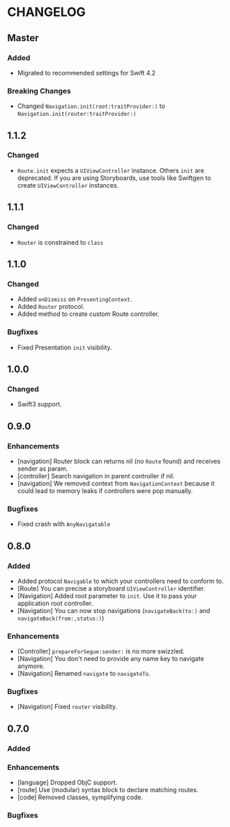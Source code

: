 # CHANGELOG

## Master

### Added

- Migrated to recommended settings for Swift 4.2


### Breaking Changes

- Changed `Navigation.init(root:traitProvider:)` to `Navigation.init(router:traitProvider:)`


## 1.1.2

### Changed

- `Route.init` expects a `UIViewController` instance. Others `init` are deprecated. If you are using Storyboards, use tools like Swiftgen to create `UIViewController` instances.

## 1.1.1

### Changed

- `Router` is constrained to `class`

## 1.1.0

### Changed

- Added `onDismiss` on `PresentingContext`.
- Added `Router` protocol.
- Added method to create custom Route controller.

### Bugfixes

- Fixed Presentation `init` visibility.

## 1.0.0

### Changed

- Swift3 support.

## 0.9.0

### Enhancements

- [navigation] Router block can returns nil (no `Route` found) and receives sender as param.
- [controller] Search navigation in parent controller if nil.
- [navigation] We removed context from `NavigationContext` because it could lead to memory leaks if controllers were pop manually.

### Bugfixes

- Fixed crash with `AnyNavigatable`

## 0.8.0

### Added

- Added protocol `Navigable` to which your controllers need to conform to.
- [Route] You can precise a storyboard `UIViewController` identifier.
- [Navigation] Added root parameter to `init`. Use it to pass your application root controller.
- [Navigation] You can now stop navigations (`navigateBack(to:)` and `navigateBack(from:,status:)`)

### Enhancements

- [Controller] `prepareForSegue:sender:` is no more swizzled.
- [Navigation] You don't need to provide any name key to navigate anymore.
- [Navigation] Renamed `navigate` to `navigateTo`.

### Bugfixes

- [Navigation] Fixed `router` visibility.


## 0.7.0

### Added

### Enhancements

- [language] Dropped ObjC support.
- [route] Use (modular) syntax block to declare matching routes.
- [code] Removed classes, symplifying code.

### Bugfixes
